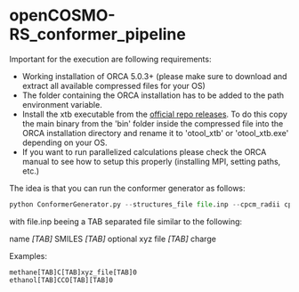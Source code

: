 # openCOSMO-RS_conformer_pipeline

Important for the execution are following requirements:
- Working installation of ORCA 5.0.3+ (please make sure to download and extract all available compressed files for your OS)
- The folder containing the ORCA installation has to be added to the path environment variable.
- Install the xtb executable from the [official repo releases](https://github.com/grimme-lab/xtb/releases). To do this copy the main binary from the 'bin' folder inside the compressed file into the ORCA installation directory and rename it to 'otool_xtb' or 'otool_xtb.exe' depending on your OS.
- If you want to run parallelized calculations please check the ORCA manual to see how to setup this properly (installing MPI, setting paths, etc.)

The idea is that you can run the conformer generator as follows:
```python
python ConformerGenerator.py --structures_file file.inp --cpcm_radii cpcm_radii.inp --n_cores 2
```

with file.inp beeing a TAB separated file similar to the following:

name&nbsp;_[TAB]_&nbsp;SMILES&nbsp;_[TAB]_&nbsp;optional xyz file&nbsp;_[TAB]_&nbsp;charge

Examples:
```
methane[TAB]C[TAB]xyz_file[TAB]0
ethanol[TAB]CCO[TAB][TAB]0
```
